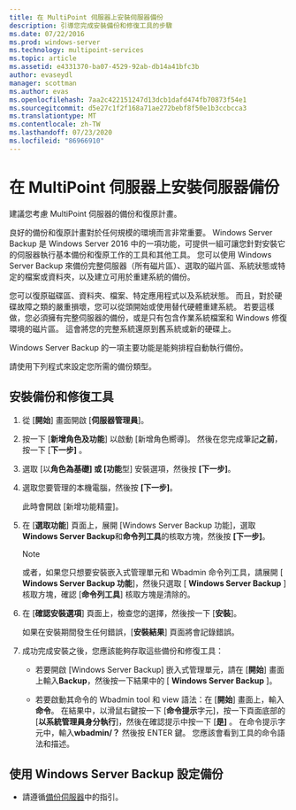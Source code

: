 ```yaml
---
title: 在 MultiPoint 伺服器上安裝伺服器備份
description: 引導您完成安裝備份和修復工具的步驟
ms.date: 07/22/2016
ms.prod: windows-server
ms.technology: multipoint-services
ms.topic: article
ms.assetid: e4331370-ba07-4529-92ab-db14a41bfc3b
author: evaseydl
manager: scottman
ms.author: evas
ms.openlocfilehash: 7aa2c422151247d13dcb1dafd474fb70873f54e1
ms.sourcegitcommit: d5e27c1f2f168a71ae272bebf8f50e1b3ccbcca3
ms.translationtype: MT
ms.contentlocale: zh-TW
ms.lasthandoff: 07/23/2020
ms.locfileid: "86966910"
---
```

# <a name="install-server-backup-on-your-multipoint-server"></a>在 MultiPoint 伺服器上安裝伺服器備份
建議您考慮 MultiPoint 伺服器的備份和復原計畫。
  
良好的備份和復原計畫對於任何規模的環境而言非常重要。 Windows Server Backup 是 Windows Server 2016 中的一項功能，可提供一組可讓您針對安裝它的伺服器執行基本備份和復原工作的工具和其他工具。 您可以使用 Windows Server Backup 來備份完整伺服器（所有磁片區）、選取的磁片區、系統狀態或特定的檔案或資料夾，以及建立可用於重建系統的備份。  
  
您可以復原磁碟區、資料夾、檔案、特定應用程式以及系統狀態。 而且，對於硬碟故障之類的嚴重損壞，您可以從頭開始或使用替代硬體重建系統。 若要這樣做，您必須擁有完整伺服器的備份，或是只有包含作業系統檔案和 Windows 修復環境的磁片區。 這會將您的完整系統還原到舊系統或新的硬碟上。  
  
Windows Server Backup 的一項主要功能是能夠排程自動執行備份。  
  
請使用下列程式來設定您所需的備份類型。  
  
## <a name="install-backup-and-recovery-tools"></a>安裝備份和修復工具  
  
1.  從 [**開始**] 畫面開啟 [**伺服器管理員**]。  
  
2.  按一下 [**新增角色及功能**] 以啟動 [新增角色嚮導]。 然後在您完成筆記**之前**，按一下 [**下一步]** 。  
  
3.  選取 [以**角色為基礎] 或 [功能**型] 安裝選項，然後按 **[下一步]**。  
  
4.  選取您要管理的本機電腦，然後按 **[下一步]**。  
  
    此時會開啟 [新增功能精靈]。  
  
5.  在 [**選取功能**] 頁面上，展開 [Windows Server Backup 功能]，選取**Windows Server Backup**和**命令列工具**的核取方塊，然後按 **[下一步]**。  
  
    > [!NOTE]  
    > 或者，如果您只想要安裝嵌入式管理單元和 Wbadmin 命令列工具，請展開 [ **Windows Server Backup 功能**]，然後只選取 [ **Windows Server Backup** ] 核取方塊，確認 [**命令列工具**] 核取方塊是清除的。  
  
6.  在 [**確認安裝選項**] 頁面上，檢查您的選擇，然後按一下 [**安裝**]。  
  
    如果在安裝期間發生任何錯誤，[**安裝結果**] 頁面將會記錄錯誤。  
  
7.  成功完成安裝之後，您應該能夠存取這些備份和修復工具：  
  
    -   若要開啟 [Windows Server Backup] 嵌入式管理單元，請在 [**開始**] 畫面上輸入**Backup**，然後按一下結果中的 [ **Windows Server Backup** ]。  
  
    -   若要啟動其命令的 Wbadmin tool 和 view 語法：在 [**開始**] 畫面上，輸入**命令**。 在結果中，以滑鼠右鍵按一下 [**命令提示**字元]，按一下頁面底部的 [**以系統管理員身分執行**]，然後在確認提示中按一下 [**是]** 。 在命令提示字元中，輸入**wbadmin/？** 然後按 ENTER 鍵。 您應該會看到工具的命令語法和描述。  
  
## <a name="configure-backups-using-windows-server-backup"></a>使用 Windows Server Backup 設定備份  
  
-   請遵循[備份伺服器](/previous-versions/windows/it-pro/windows-server-2008-R2-and-2008/cc753528(v=ws.11))中的指引。 
